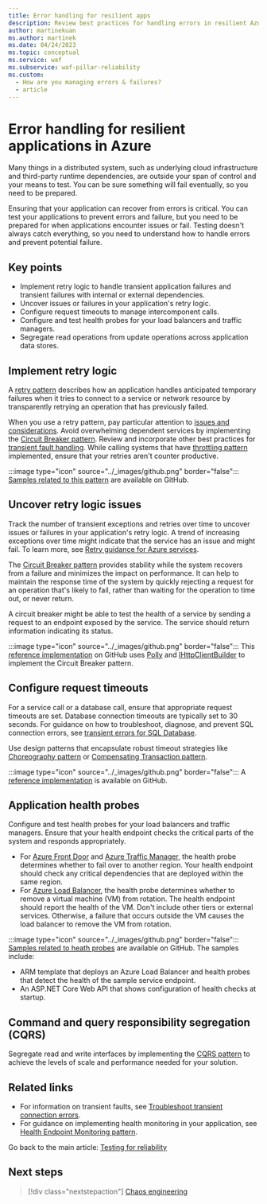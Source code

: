 ```yaml
---
title: Error handling for resilient apps
description: Review best practices for handling errors in resilient Azure applications. Understand transient fault handling, request timeouts, and cascading failures.
author: martinekuan
ms.author: martinek
ms.date: 04/24/2023
ms.topic: conceptual
ms.service: waf
ms.subservice: waf-pillar-reliability
ms.custom:
  - How are you managing errors & failures?
  - article
---
```


# Error handling for resilient applications in Azure

Many things in a distributed system, such as underlying cloud infrastructure and third-party runtime dependencies, are outside your span of control and your means to test. You can be sure something will fail eventually, so you need to be prepared.

Ensuring that your application can recover from errors is critical. You can test your applications to prevent errors and failure, but you need to be prepared for when applications encounter issues or fail. Testing doesn't always catch everything, so you need to understand how to handle errors and prevent potential failure.

## Key points

- Implement retry logic to handle transient application failures and transient failures with internal or external dependencies.
- Uncover issues or failures in your application's retry logic.
- Configure request timeouts to manage intercomponent calls.
- Configure and test health probes for your load balancers and traffic managers.
- Segregate read operations from update operations across application data stores.

## Implement retry logic

A [retry pattern](/azure/architecture/patterns/retry) describes how an application handles anticipated temporary failures when it tries to connect to a service or network resource by transparently retrying an operation that has previously failed.

When you use a retry pattern, pay particular attention to [issues and considerations](/azure/architecture/patterns/retry#issues-and-considerations). Avoid overwhelming dependent services by implementing the [Circuit Breaker pattern](/azure/architecture/patterns/circuit-breaker). Review and incorporate other best practices for [transient fault handling](/azure/architecture/patterns/circuit-breaker). While calling systems that have [throttling pattern](/azure/architecture/patterns/circuit-breaker) implemented, ensure that your retries aren't counter productive.

:::image type="icon" source="../_images/github.png" border="false"::: [Samples related to this pattern](https://github.com/mspnp/samples/tree/master/Reliability/RetryPatternSample) are available on GitHub.

## Uncover retry logic issues

Track the number of transient exceptions and retries over time to uncover issues or failures in your application's retry logic. A trend of increasing exceptions over time might indicate that the service has an issue and might fail. To learn more, see [Retry guidance for Azure services](/azure/architecture/best-practices/retry-service-specific).

The [Circuit Breaker pattern](/azure/architecture/patterns/circuit-breaker) provides stability while the system recovers from a failure and minimizes the impact on performance. It can help to maintain the response time of the system by quickly rejecting a request for an operation that's likely to fail, rather than waiting for the operation to time out, or never return.

A circuit breaker might be able to test the health of a service by sending a request to an endpoint exposed by the service. The service should return information indicating its status.

:::image type="icon" source="../_images/github.png" border="false"::: This [reference implementation](https://github.com/mspnp/microservices-reference-implementation/tree/master/src/shipping/workflow) on GitHub uses [Polly](https://github.com/App-vNext/Polly/wiki/Circuit-Breaker) and [IHttpClientBuilder](/dotnet/api/microsoft.extensions.dependencyinjection.ihttpclientbuilder?view=dotnet-plat-ext-5.0&preserve-view=true) to implement the Circuit Breaker pattern.

## Configure request timeouts

For a service call or a database call, ensure that appropriate request timeouts are set. Database connection timeouts are typically set to 30 seconds. For guidance on how to troubleshoot, diagnose, and prevent SQL connection errors, see [transient errors for SQL Database](/azure/sql-database/sql-database-connectivity-issues).

Use design patterns that encapsulate robust timeout strategies like [Choreography pattern](/azure/architecture/patterns/choreography) or [Compensating Transaction pattern](/azure/architecture/patterns/compensating-transaction).

:::image type="icon" source="../_images/github.png" border="false"::: A [reference implementation](https://github.com/mspnp/microservices-reference-implementation) is available on GitHub.

## Application health probes

Configure and test health probes for your load balancers and traffic managers. Ensure that your health endpoint checks the critical parts of the system and responds appropriately.

- For [Azure Front Door](/azure/frontdoor/front-door-overview) and [Azure Traffic Manager](/azure/traffic-manager/traffic-manager-overview), the health probe determines whether to fail over to another region. Your health endpoint should check any critical dependencies that are deployed within the same region.
- For [Azure Load Balancer](/azure/load-balancer/load-balancer-overview), the health probe determines whether to remove a virtual machine (VM) from rotation. The health endpoint should report the health of the VM. Don't include other tiers or external services. Otherwise, a failure that occurs outside the VM causes the load balancer to remove the VM from rotation.

:::image type="icon" source="../_images/github.png" border="false"::: [Samples related to heath probes](https://github.com/mspnp/samples/tree/master/Reliability/HealthProbesSample) are available on GitHub. The samples include:

- ARM template that deploys an Azure Load Balancer and health probes that detect the health of the sample service endpoint.
- An ASP.NET Core Web API that shows configuration of health checks at startup.

## Command and query responsibility segregation (CQRS)

Segregate read and write interfaces by implementing the [CQRS pattern](/azure/architecture/patterns/cqrs) to achieve the levels of scale and performance needed for your solution.

## Related links

- For information on transient faults, see [Troubleshoot transient connection errors](/azure/azure-sql/database/troubleshoot-common-connectivity-issues).
- For guidance on implementing health monitoring in your application, see [Health Endpoint Monitoring pattern](/azure/architecture/patterns/health-endpoint-monitoring).

Go back to the main article: [Testing for reliability](test-checklist.md)

## Next steps

> [!div class="nextstepaction"]
> [Chaos engineering](./chaos-engineering.md)
